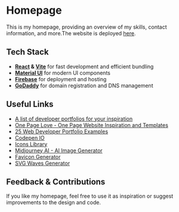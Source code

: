 # Homepage

This is my homepage, providing an overview of my skills, contact information, and more.The website is deployed [here](https://homepage-bdc65.web.app).

## Tech Stack

- **[React](react.com) & [Vite](vite.dev)** for fast development and efficient bundling
- **[Material UI](mui.com)** for modern UI components
- **[Firebase](firebase.com)** for deployment and hosting
- **[GoDaddy](godaddy.com)** for domain registration and DNS management

## Useful Links
- [A list of developer portfolios for your inspiration](https://github.com/emmabostian/developer-portfolios)
- [One Page Love - One Page Website Inspiration and Templates](https://onepagelove.com/)
- [25 Web Developer Portfolio Examples](https://www.hostinger.com/tutorials/web-developer-portfolio#1_Charles_Bruyerre)
- [Codepen IO](https://codepen.io/)
- [Icons Library](https://icons8.com/)
- [Midjourney AI - AI Image Generator](https://www.midjourney.com/)
- [Favicon Generator](https://favicon.io/favicon-generator/)
- [SVG Waves Generator](https://www.softr.io/tools/svg-wave-generator)

## Feedback & Contributions
If you like my homepage, feel free to use it as inspiration or suggest improvements to the design and code.
